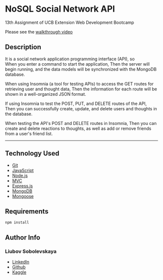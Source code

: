 # NoSQL Social Network API

13th Assignment of UCB Extension Web Development Bootcamp


Please see the [walkthrough video](https://drive.google.com/file/d/1Gs_x4Ox6GIt-hHOeKcWdWt-U33rC5fmU/view?usp=sharing)

## Description

It is a social network application programming interface (API), so <br/>
When you enter a command to start the application,
Then the  server will begin running, and the data models will be synchronized with the MongoDB database.

When using Insomnia (a tool for testing APIs) to access the GET routes for retrieving user and thought data,
Then the information for each route will be shown in a well-organized JSON format.

If using Insomnia to test the POST, PUT, and DELETE routes of the API,
Then you can successfully create, update, and delete users and thoughts in the database.

When testing the API's POST and DELETE routes in Insomnia,
Then you can create and delete reactions to thoughts, as well as add or remove friends from a user's friend list.

---


## Technology Used

- [Git](https://git-scm.com/)
- [JavaScript](https://www.javascript.com/)
- [Node.js](https://nodejs.dev/)
- [MVC](https://developer.mozilla.org/en-US/docs/Glossary/MVC)
- [Express.js](https://expressjs.com/)
- [MongoDB](https://www.mongodb.com/)
- [Mongoose](https://www.npmjs.com/package/mongoose)

## Requirements

```
npm install
```

## Author Info

### Liubov Sobolevskaya

- [LinkedIn](https://www.linkedin.com/in/liubov-sobolevskaya/)
- [Github](https://github.com/LiubovSobolevskaya)
- [Kaggle](https://www.kaggle.com/lyubovsobolevskaya)

